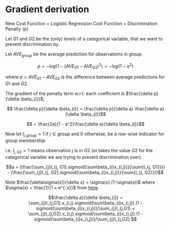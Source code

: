 # Gradient derivation

New Cost Function = Logistic Regression Cost Function + Discrimination Penalty ($p$)

Let $G1$ and $G2$ be the (only) levels of a categorical variable, that we want to prevent discrimination by.

Let $AVE_{group}$ be the average prediction for observations in $group$.

$$p = -log(1 - (AVE_{G1} - AVE_{G2})^{2}) = -log(1 - a^2)$$

where $a = AVE_{G1} - AVE_{G2}$ is the difference between average predictions for $G1$ and $G2$.

The gradient of the penalty term w.r.t. each coefficient is $\frac{\delta p}{\delta \beta_{i}}$;

$$ \frac{\delta p}{\delta \beta_{i}}  = \frac{\delta p}{\delta  a} \frac{\delta a}{\delta \beta_{i}}$$

$$ = \frac{2a}{1 - a^2}\frac{\delta a}{\delta \beta_{i}}$$

Now let $I_{j, group} = 1$ if $j\in group$ and $0$ otherwise, be a row-wise indicator for group membership 

i.e. $I_{j, G2} = 1$ means observation $j$ is in $G2$ (or takes the value $G2$ for the categorical variable we are trying to prevent discrimination over). 

$$a = (\frac{\sum_{j}I_{j, G1}.sigmoid(\sum\beta_{i}x_{i,j})}{\sum{I_{j, G1}}}) - (\frac{\sum_{j}I_{j, G2}.sigmoid(\sum\beta_{i}x_{i,j})}{\sum{I_{j, G2}}})$$

Note $\frac{\delta\sigma(x)}{\delta x} = \sigma(x).(1-\sigma(x))$ where $\sigma(x) = \frac{1}{1 + e^{-x}}$ from  [here](https://math.stackexchange.com/questions/78575/derivative-of-sigmoid-function-sigma-x-frac11e-x). 

$$\frac{\delta a}{\delta \beta_{i}} = \sum_{j}I_{j,G1}.x_{i,j}.sigmoid(\sum\beta_{i}x_{i,j}).(1 - sigmoid(\sum\beta_{i}x_{i,j}))/\sum_{j}I_{j,G1} + \sum_{j}I_{j,G2}.x_{i,j}.sigmoid(\sum\beta_{i}x_{i,j}).(1 - sigmoid(\sum\beta_{i}x_{i,j}))/\sum_{j}I_{j,G2} $$



